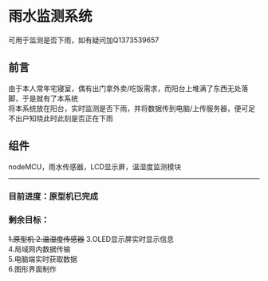 # 雨水监测系统
可用于监测是否下雨，如有疑问加Q1373539657

## 前言
由于本人常年宅寝室，偶有出门拿外卖/吃饭需求，而阳台上堆满了东西无处落脚，于是就有了本系统  
将本系统放在阳台，实时监测是否下雨，并将数据传到电脑/上传服务器，便可足不出户知晓此时此刻是否正在下雨

## 组件
nodeMCU，雨水传感器，LCD显示屏，温湿度监测模块

******

### 目前进度：原型机已完成

### 剩余目标：
~~1.原型机
2.温湿度传感器~~
3.OLED显示屏实时显示信息  
4.局域网内数据传输  
5.电脑端实时获取数据  
6.图形界面制作  
